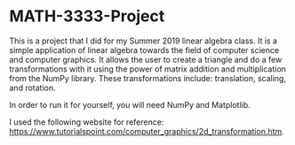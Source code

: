 # MATH-3333-Project

This is a project that I did for my Summer 2019 linear algebra class. It is a simple application of linear algebra towards the field of computer science and computer graphics. It allows the user to create a triangle and do a few transformations with it using the power of matrix addition and multiplication from the NumPy library. These transformations include: translation, scaling, and rotation.

In order to run it for yourself, you will need NumPy and Matplotlib.

I used the following website for reference: https://www.tutorialspoint.com/computer_graphics/2d_transformation.htm.
